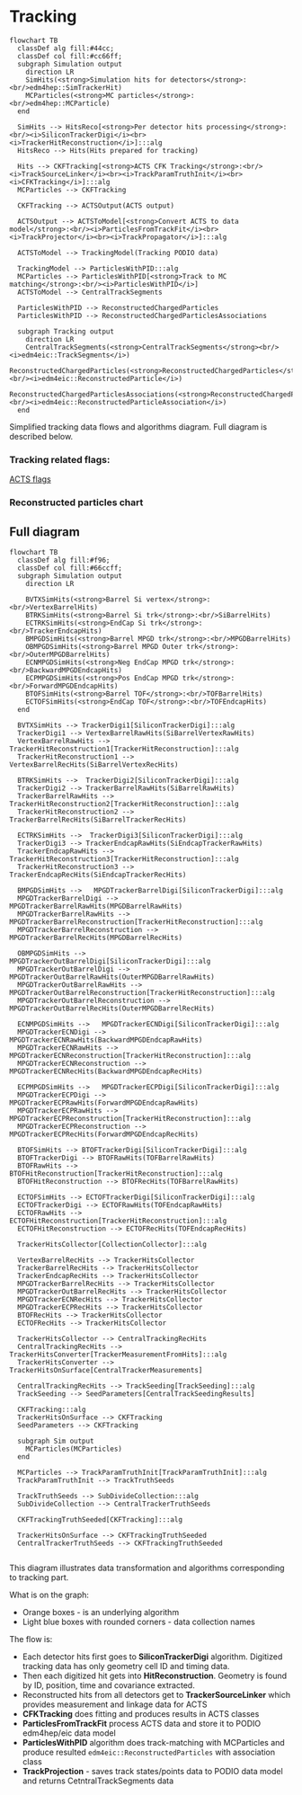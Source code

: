 # Tracking

```mermaid
flowchart TB
  classDef alg fill:#44cc;
  classDef col fill:#cc66ff;
  subgraph Simulation output
    direction LR
    SimHits(<strong>Simulation hits for detectors</strong>:<br/>edm4hep::SimTrackerHit)
    MCParticles(<strong>MC particles</strong>:<br/>edm4hep::MCParticle)
  end

  SimHits --> HitsReco[<strong>Per detector hits processing</strong>:<br/><i>SiliconTrackerDigi</i><br><i>TrackerHitReconstruction</i>]:::alg
  HitsReco --> Hits(Hits prepared for tracking)

  Hits --> CKFTracking[<strong>ACTS CFK Tracking</strong>:<br/><i>TrackSourceLinker</i><br><i>TrackParamTruthInit</i><br><i>CFKTracking</i>]:::alg
  MCParticles --> CKFTracking

  CKFTracking --> ACTSOutput(ACTS output)

  ACTSOutput --> ACTSToModel[<strong>Convert ACTS to data model</strong>:<br/><i>ParticlesFromTrackFit</i><br><i>TrackProjector</i><br><i>TrackPropagator</i>]:::alg

  ACTSToModel --> TrackingModel(Tracking PODIO data)

  TrackingModel --> ParticlesWithPID:::alg
  MCParticles --> ParticlesWithPID[<strong>Track to MC matching</strong>:<br/><i>ParticlesWithPID</i>]
  ACTSToModel --> CentralTrackSegments

  ParticlesWithPID --> ReconstructedChargedParticles
  ParticlesWithPID --> ReconstructedChargedParticlesAssociations

  subgraph Tracking output
    direction LR
    CentralTrackSegments(<strong>CentralTrackSegments</strong><br/><i>edm4eic::TrackSegments</i>)
    ReconstructedChargedParticles(<strong>ReconstructedChargedParticles</strong><br/><i>edm4eic::ReconstructedParticle</i>)
    ReconstructedChargedParticlesAssociations(<strong>ReconstructedChargedParticlesAssociations</strong><br/><i>edm4eic::ReconstructedParticleAssociation</i>)
  end
```

Simplified tracking data flows and algorithms diagram. Full diagram is described below.

### Tracking related flags:

[ACTS flags](flags/acts.md ':include')

### Reconstructed particles chart


## Full diagram


```mermaid
flowchart TB
  classDef alg fill:#f96;
  classDef col fill:#66ccff;
  subgraph Simulation output
    direction LR

    BVTXSimHits(<strong>Barrel Si vertex</strong>:<br/>VertexBarrelHits)
    BTRKSimHits(<strong>Barrel Si trk</strong>:<br/>SiBarrelHits)
    ECTRKSimHits(<strong>EndCap Si trk</strong>:<br/>TrackerEndcapHits)
    BMPGDSimHits(<strong>Barrel MPGD trk</strong>:<br/>MPGDBarrelHits)
    OBMPGDSimHits(<strong>Barrel MPGD Outer trk</strong>:<br/>OuterMPGDBarrelHits)
    ECNMPGDSimHits(<strong>Neg EndCap MPGD trk</strong>:<br/>BackwardMPGDEndcapHits)
    ECPMPGDSimHits(<strong>Pos EndCap MPGD trk</strong>:<br/>ForwardMPGDEndcapHits)
    BTOFSimHits(<strong>Barrel TOF</strong>:<br/>TOFBarrelHits)
    ECTOFSimHits(<strong>EndCap TOF</strong>:<br/>TOFEndcapHits)
  end

  BVTXSimHits --> TrackerDigi1[SiliconTrackerDigi]:::alg
  TrackerDigi1 --> VertexBarrelRawHits(SiBarrelVertexRawHits)
  VertexBarrelRawHits --> TrackerHitReconstruction1[TrackerHitReconstruction]:::alg
  TrackerHitReconstruction1 --> VertexBarrelRecHits(SiBarrelVertexRecHits)

  BTRKSimHits -->  TrackerDigi2[SiliconTrackerDigi]:::alg
  TrackerDigi2 --> TrackerBarrelRawHits(SiBarrelRawHits)
  TrackerBarrelRawHits --> TrackerHitReconstruction2[TrackerHitReconstruction]:::alg
  TrackerHitReconstruction2 --> TrackerBarrelRecHits(SiBarrelTrackerRecHits)

  ECTRKSimHits -->  TrackerDigi3[SiliconTrackerDigi]:::alg
  TrackerDigi3 --> TrackerEndcapRawHits(SiEndcapTrackerRawHits)
  TrackerEndcapRawHits --> TrackerHitReconstruction3[TrackerHitReconstruction]:::alg
  TrackerHitReconstruction3 --> TrackerEndcapRecHits(SiEndcapTrackerRecHits)

  BMPGDSimHits -->   MPGDTrackerBarrelDigi[SiliconTrackerDigi]:::alg
  MPGDTrackerBarrelDigi --> MPGDTrackerBarrelRawHits(MPGDBarrelRawHits)
  MPGDTrackerBarrelRawHits --> MPGDTrackerBarrelReconstruction[TrackerHitReconstruction]:::alg
  MPGDTrackerBarrelReconstruction --> MPGDTrackerBarrelRecHits(MPGDBarrelRecHits)

  OBMPGDSimHits -->   MPGDTrackerOutBarrelDigi[SiliconTrackerDigi]:::alg
  MPGDTrackerOutBarrelDigi --> MPGDTrackerOutBarrelRawHits(OuterMPGDBarrelRawHits)
  MPGDTrackerOutBarrelRawHits --> MPGDTrackerOutBarrelReconstruction[TrackerHitReconstruction]:::alg
  MPGDTrackerOutBarrelReconstruction --> MPGDTrackerOutBarrelRecHits(OuterMPGDBarrelRecHits)

  ECNMPGDSimHits -->   MPGDTrackerECNDigi[SiliconTrackerDigi]:::alg
  MPGDTrackerECNDigi --> MPGDTrackerECNRawHits(BackwardMPGDEndcapRawHits)
  MPGDTrackerECNRawHits --> MPGDTrackerECNReconstruction[TrackerHitReconstruction]:::alg
  MPGDTrackerECNReconstruction --> MPGDTrackerECNRecHits(BackwardMPGDEndcapRecHits)

  ECPMPGDSimHits -->   MPGDTrackerECPDigi[SiliconTrackerDigi]:::alg
  MPGDTrackerECPDigi --> MPGDTrackerECPRawHits(ForwardMPGDEndcapRawHits)
  MPGDTrackerECPRawHits --> MPGDTrackerECPReconstruction[TrackerHitReconstruction]:::alg
  MPGDTrackerECPReconstruction --> MPGDTrackerECPRecHits(ForwardMPGDEndcapRecHits)

  BTOFSimHits --> BTOFTrackerDigi[SiliconTrackerDigi]:::alg
  BTOFTrackerDigi --> BTOFRawHits(TOFBarrelRawHits)
  BTOFRawHits --> BTOFHitReconstruction[TrackerHitReconstruction]:::alg
  BTOFHitReconstruction --> BTOFRecHits(TOFBarrelRawHits)

  ECTOFSimHits --> ECTOFTrackerDigi[SiliconTrackerDigi]:::alg
  ECTOFTrackerDigi --> ECTOFRawHits(TOFEndcapRawHits)
  ECTOFRawHits --> ECTOFHitReconstruction[TrackerHitReconstruction]:::alg
  ECTOFHitReconstruction --> ECTOFRecHits(TOFEndcapRecHits)

  TrackerHitsCollector[CollectionCollector]:::alg

  VertexBarrelRecHits --> TrackerHitsCollector
  TrackerBarrelRecHits --> TrackerHitsCollector
  TrackerEndcapRecHits --> TrackerHitsCollector
  MPGDTrackerBarrelRecHits --> TrackerHitsCollector
  MPGDTrackerOutBarrelRecHits --> TrackerHitsCollector
  MPGDTrackerECNRecHits --> TrackerHitsCollector
  MPGDTrackerECPRecHits --> TrackerHitsCollector
  BTOFRecHits --> TrackerHitsCollector
  ECTOFRecHits --> TrackerHitsCollector

  TrackerHitsCollector --> CentralTrackingRecHits
  CentralTrackingRecHits --> TrackerHitsConverter[TrackerMeasurementFromHits]:::alg
  TrackerHitsConverter --> TrackerHitsOnSurface[CentralTrackerMeasurements]

  CentralTrackingRecHits --> TrackSeeding[TrackSeeding]:::alg
  TrackSeeding --> SeedParameters[CentralTrackSeedingResults]

  CKFTracking:::alg
  TrackerHitsOnSurface --> CKFTracking
  SeedParameters --> CKFTracking

  subgraph Sim output
    MCParticles(MCParticles)
  end

  MCParticles --> TrackParamTruthInit[TrackParamTruthInit]:::alg
  TrackParamTruthInit --> TrackTruthSeeds

  TrackTruthSeeds --> SubDivideCollection:::alg
  SubDivideCollection --> CentralTrackerTruthSeeds

  CKFTrackingTruthSeeded[CKFTracking]:::alg

  TrackerHitsOnSurface --> CKFTrackingTruthSeeded
  CentralTrackerTruthSeeds --> CKFTrackingTruthSeeded
  

```

This diagram illustrates data transformation and algorithms corresponding to
tracking part.

What is on the graph:

- Orange boxes - is an underlying algorithm
- Light blue boxes with rounded corners - data collection names

The flow is:

- Each detector hits first goes to **SiliconTrackerDigi** algorithm. Digitized tracking data has only geometry cell ID and timing data.
- Then each digitized hit gets into **HitReconstruction**. Geometry is found by ID, position, time and covariance extracted.
- Reconstructed hits from all detectors get to **TrackerSourceLinker** which provides measurement and linkage data for ACTS
- **CFKTracking** does fitting and produces results in ACTS classes
- **ParticlesFromTrackFit** process ACTS data and store it to PODIO edm4hep/eic data model
- **ParticlesWithPID** algorithm does track-matching with MCParticles and produce resulted `edm4eic::ReconstructedParticles` with association class
- **TrackProjection** - saves track states/points data to PODIO data model and returns CetntralTrackSegments data

